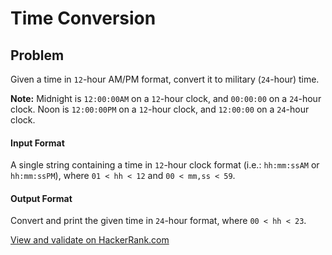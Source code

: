 # Time Conversion

## Problem
Given a time in `12`-hour AM/PM format, convert it to military (`24`-hour) time.

**Note:** Midnight is `12:00:00AM` on a `12`-hour clock, and `00:00:00` on a `24`-hour clock. Noon is `12:00:00PM` on a `12`-hour clock, and `12:00:00` on a `24`-hour clock.

#### Input Format
A single string containing a time in `12`-hour clock format (i.e.: `hh:mm:ssAM` or `hh:mm:ssPM`), where `01 < hh < 12` and `00 < mm,ss < 59`.

#### Output Format
Convert and print the given time in `24`-hour format, where `00 < hh < 23`.

[View and validate on HackerRank.com](https://www.hackerrank.com/challenges/time-conversion)
